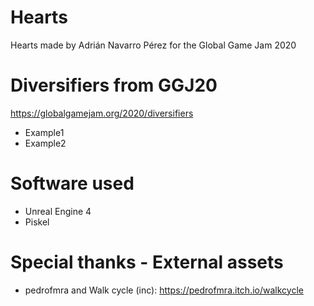 # Hearts
Hearts made by Adrián Navarro Pérez for the Global Game Jam 2020

# Diversifiers from GGJ20
https://globalgamejam.org/2020/diversifiers
- Example1
- Example2

# Software used
- Unreal Engine 4
- Piskel

# Special thanks - External assets
- pedrofmra and Walk cycle (inc): https://pedrofmra.itch.io/walkcycle
